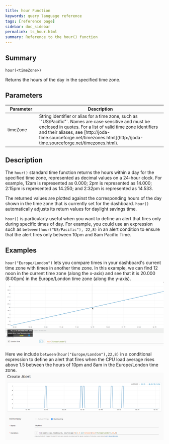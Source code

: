```yaml
---
title: hour Function
keywords: query language reference
tags: [reference page]
sidebar: doc_sidebar
permalink: ts_hour.html
summary: Reference to the hour() function
---
```

## Summary
```
hour(<timeZone>)
```
Returns the hours of the day in the specified time zone. 

## Parameters
<table>
<tbody>
<thead>
<tr><th width="20%">Parameter</th><th width="80%">Description</th></tr>
</thead>
<tr><td>timeZone</td>
<td markdown="span">
String identifier or alias for a time zone, such as `"US/Pacific"`. Names are case sensitive and must be enclosed in quotes. For a list of valid time zone identifiers and their aliases, see  [http://joda-time.sourceforge.net/timezones.html](http://joda-time.sourceforge.net/timezones.html).
</td></tr>
</tbody>
</table>


## Description

The `hour()` standard time function returns the hours within a day for the specified time zone, represented as decimal values on a 24-hour clock. For example, 12am is represented as 0.000; 2pm is represented as 14.000; 2:15pm is represented as 14.250; and 2:32pm is represented as 14.533. 

The returned values are plotted against the corresponding hours of the day shown in the time zone that is currently set for the dashboard. `hour()` automatically adjusts its return values for daylight savings time.

`hour()` is particularly useful when you want to define an alert that fires only during specific times of day. For example, you could use an expression such as `between(hour("US/Pacific"), 22,8)` in an alert condition to ensure that the alert fires only between 10pm and 8am Pacific Time. 



## Examples

`hour("Europe/London")` lets you compare times in your dashboard's current time zone with times in another time zone. In this example, we can find 12 noon in the current time zone (along the x-axis) and see that it is 20.000 (8:00pm) in the Europe/London time zone (along the y-axis). 
![hour](images/ts_hour.png)

Here we include `between(hour("Europe/London"),22,8)` in a conditional expression to define an alert that fires when the CPU load average rises above 1.5 between the hours of 10pm and 8am in the Europe/London time zone. 
![hour alert](images/ts_hour_alert.png)
